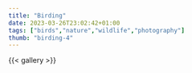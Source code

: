 ```yaml
---
title: "Birding"
date: 2023-03-26T23:02:42+01:00
tags: ["birds","nature","wildlife","photography"]
thumb: "birding-4"
---
```


{{< gallery >}}

